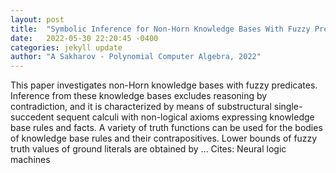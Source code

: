 ```yaml
---
layout: post
title:  "Symbolic Inference for Non-Horn Knowledge Bases With Fuzzy Predicates"
date:   2022-05-30 22:20:45 -0400
categories: jekyll update
author: "A Sakharov - Polynomial Computer Algebra, 2022"
---
```

This paper investigates non-Horn knowledge bases with fuzzy predicates. Inference from these knowledge bases excludes reasoning by contradiction, and it is characterized by means of substructural single-succedent sequent calculi with non-logical axioms expressing knowledge base rules and facts. A variety of truth functions can be used for the bodies of knowledge base rules and their contrapositives. Lower bounds of fuzzy truth values of ground literals are obtained by … Cites: ‪Neural logic machines‬